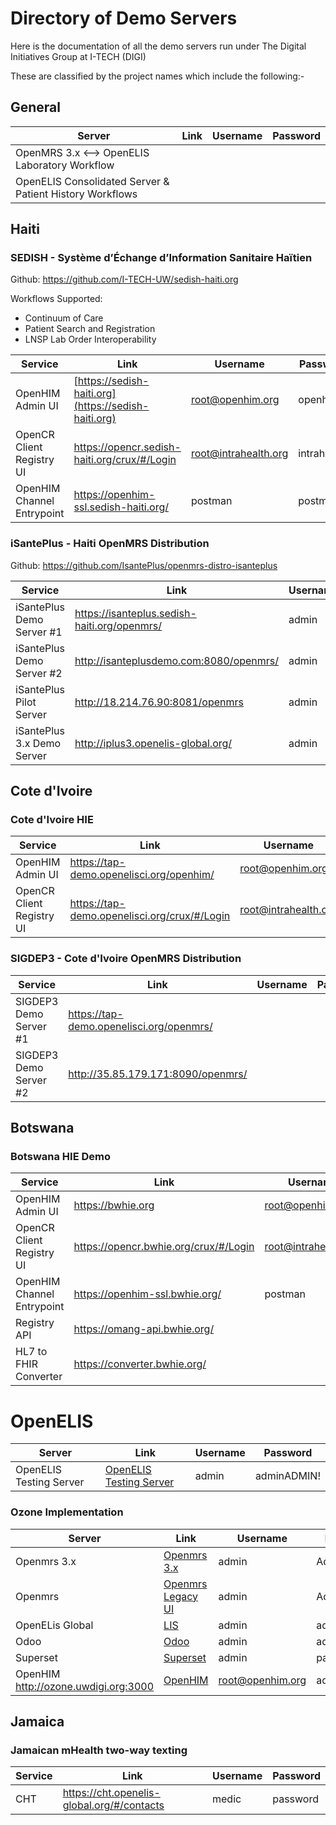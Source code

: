 # Directory of Demo Servers

Here is the documentation of all the demo servers run under The Digital Initiatives Group at I-TECH (DIGI)

These are classified by the project names which include the following:-

## General

| Server                                                   | Link | Username | Password |
|----------------------------------------------------------|------|----------|----------|
| OpenMRS 3.x <--> OpenELIS Laboratory Workflow            |      |          |          |
| OpenELIS Consolidated Server & Patient History Workflows |      |          |          |


## Haiti

### SEDISH - Système d’Échange d’Information Sanitaire Haïtien 
Github: https://github.com/I-TECH-UW/sedish-haiti.org

Workflows Supported: 
- Continuum of Care 
- Patient Search and Registration
- LNSP Lab Order Interoperability

| Service                                       |                        Link                    |         Username      |    Password   |
|-----------------------------------------------|------------------------------------------------|-----------------------|---------------|
| OpenHIM Admin UI                              | [https://sedish-haiti.org](https://sedish-haiti.org)                   | root@openhim.org      | openhim       |
| OpenCR Client Registry UI                     | https://opencr.sedish-haiti.org/crux/#/Login   | root@intrahealth.org  | intrahealth   |
| OpenHIM Channel Entrypoint                    | https://openhim-ssl.sedish-haiti.org/          | postman               | postman       |

### iSantePlus - Haiti OpenMRS Distribution
Github: https://github.com/IsantePlus/openmrs-distro-isanteplus

| Service                                       |                        Link                    |         Username      |    Password   |
|-----------------------------------------------|------------------------------------------------|-----------------------|---------------|
| iSantePlus Demo Server #1                     | https://isanteplus.sedish-haiti.org/openmrs/   | admin                 | Admin123      |
| iSantePlus Demo Server #2                     | http://isanteplusdemo.com:8080/openmrs/        | admin                 | Admin123      |
| iSantePlus Pilot Server                       | http://18.214.76.90:8081/openmrs               | admin                 | Admin123      |
| iSantePlus 3.x Demo Server                    | http://iplus3.openelis-global.org/             | admin                 | Admin123      |

## Cote d'Ivoire 

### Cote d'Ivoire HIE

| Service                                       |                        Link                    |         Username      |    Password   |
|-----------------------------------------------|------------------------------------------------|-----------------------|---------------|
| OpenHIM Admin UI                              | https://tap-demo.openelisci.org/openhim/       | root@openhim.org      | openhim       |
| OpenCR Client Registry UI                     | https://tap-demo.openelisci.org/crux/#/Login   | root@intrahealth.org  | intrahealth   |

### SIGDEP3 - Cote d'Ivoire OpenMRS Distribution

| Service                                       |                        Link                    |         Username      |    Password   |
|-----------------------------------------------|------------------------------------------------|-----------------------|---------------|
| SIGDEP3 Demo Server #1                        | https://tap-demo.openelisci.org/openmrs/       |                  |       |
| SIGDEP3 Demo Server #2                        | http://35.85.179.171:8090/openmrs/             |                  |       |

## Botswana

### Botswana HIE Demo

| Service                                       |                        Link                    |         Username      |    Password   |
|-----------------------------------------------|------------------------------------------------|-----------------------|---------------|
| OpenHIM Admin UI                              | https://bwhie.org                              | root@openhim.org      | openhim       |
| OpenCR Client Registry UI                     | https://opencr.bwhie.org/crux/#/Login          | root@intrahealth.org  | intrahealth   |
| OpenHIM Channel Entrypoint                    | https://openhim-ssl.bwhie.org/                 | postman               | postman       |
| Registry API                                  | https://omang-api.bwhie.org/                   |                       |               |
| HL7 to FHIR Converter                         | https://converter.bwhie.org/                   |                       |               |

# OpenELIS

| Server                  | Link                                                                 | Username | Password    |
|-------------------------|----------------------------------------------------------------------|----------|-------------|
| OpenELIS Testing Server | [OpenELIS Testing Server](https://testing.openelis-global.org:8443/) | admin    | adminADMIN! |

### Ozone Implementation

| Server                               | Link                                                    | Username         | Password    |
|--------------------------------------|---------------------------------------------------------|------------------|-------------|
| Openmrs 3.x                          | [Openmrs 3.x](http://ozone.uwdigi.org/openmrs/spa/home) | admin            | Admin123    |
| Openmrs                              | [Openmrs Legacy UI]( http://ozone.uwdigi.org/openmrs)   | admin            | Admin123    |
| OpenELis Global                      | [LIS](https://ozone.uwdigi.org:8443/OpenELIS-Global)    | admin            | adminADMIN! |
| Odoo                                 | [Odoo](http://ozone.uwdigi.org:8069)                    | admin            | admin       |
| Superset                             | [Superset](http://ozone.uwdigi.org:8088)                | admin            | password    |
| OpenHIM http://ozone.uwdigi.org:3000 | [OpenHIM](http://ozone.uwdigi.org:3000)                 | root@openhim.org | admin       |

## Jamaica 

### Jamaican mHealth two-way texting

| Service                 | Link                                                                | Username | Password    |
|-------------------------|---------------------------------------------------------------------|----------|-------------|
| CHT|https://cht.openelis-global.org/#/contacts | medic    | password |
